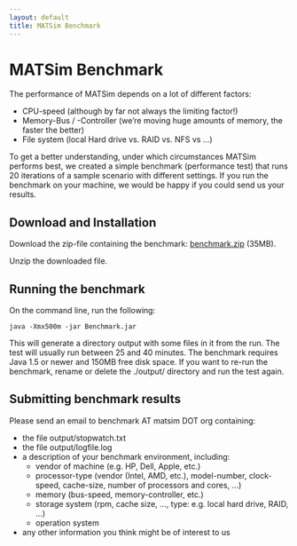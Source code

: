 ```yaml
---
layout: default
title: MATSim Benchmark
---
```


# MATSim Benchmark

The performance of MATSim depends on a lot of different factors:

- CPU-speed (although by far not always the limiting factor!)
- Memory-Bus / -Controller (we’re moving huge amounts of memory, the faster the better)
- File system (local Hard drive vs. RAID vs. NFS vs …)

To get a better understanding, under which circumstances MATSim performs best, we 
created a simple benchmark (performance test) that runs 20 iterations of a sample 
scenario with different settings. If you run the benchmark on your 
machine, we would be happy if you could send us your results.

## Download and Installation

Download the zip-file containing the benchmark: [benchmark.zip](/files/benchmark/benchmark.zip)  (35MB).

Unzip the downloaded file.

## Running the benchmark

On the command line, run the following: 

    java -Xmx500m -jar Benchmark.jar

This will generate a directory output with some files in it from the run. The test 
will usually run between 25 and 40 minutes. The benchmark requires Java 1.5 
or newer and 150MB free disk space. If you want to re-run the 
benchmark, rename or delete the ./output/ directory and run the test again.

## Submitting benchmark results

Please send an email to benchmark AT matsim DOT org containing:

- the file output/stopwatch.txt
- the file output/logfile.log
- a description of your benchmark environment, including:
  - vendor of machine (e.g. HP, Dell, Apple, etc.)
  - processor-type (vendor (Intel, AMD, etc.), model-number, clock-speed, cache-size, number of processors and cores, …)
  - memory (bus-speed, memory-controller, etc.)
  - storage system (rpm, cache size, …, type: e.g. local hard drive, RAID, …)
  - operation system
- any other information you think might be of interest to us

<!-- 
We collected some results and did a short analysis on them. 
Have a look at the results in the next section. 
If you want your results included as well or have some interesting findings 
yourself, please submit us your benchmark results.
 -->